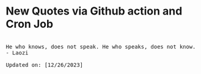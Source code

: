 # New Quotes via Github action and Cron Job

<pre>
<!-- #quote -->
He who knows, does not speak. He who speaks, does not know.
- Laozi

Updated on: [12/26/2023]
<!-- #quoteEnd -->
</pre>
